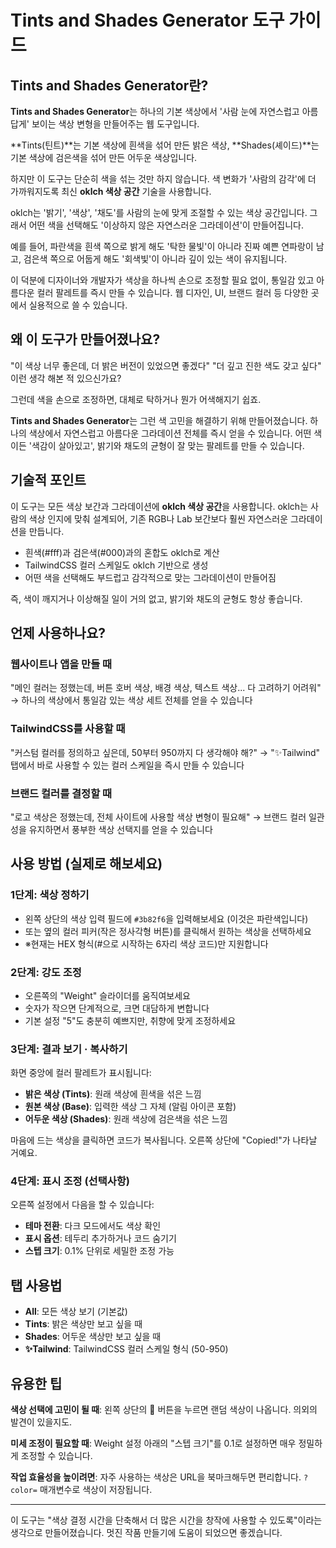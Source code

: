 # Tints and Shades Generator 도구 가이드

## Tints and Shades Generator란?

**Tints and Shades Generator**는 하나의 기본 색상에서 '사람 눈에 자연스럽고 아름답게' 보이는 색상 변형을 만들어주는 웹 도구입니다.

**Tints(틴트)**는 기본 색상에 흰색을 섞어 만든 밝은 색상, **Shades(셰이드)**는 기본 색상에 검은색을 섞어 만든 어두운 색상입니다.

하지만 이 도구는 단순히 색을 섞는 것만 하지 않습니다. 색 변화가 '사람의 감각'에 더 가까워지도록 최신 **oklch 색상 공간** 기술을 사용합니다.

oklch는 '밝기', '색상', '채도'를 사람의 눈에 맞게 조절할 수 있는 색상 공간입니다. 그래서 어떤 색을 선택해도 '이상하지 않은 자연스러운 그라데이션'이 만들어집니다.

예를 들어, 파란색을 흰색 쪽으로 밝게 해도 '탁한 물빛'이 아니라 진짜 예쁜 연파랑이 남고, 검은색 쪽으로 어둡게 해도 '회색빛'이 아니라 깊이 있는 색이 유지됩니다.

이 덕분에 디자이너와 개발자가 색상을 하나씩 손으로 조정할 필요 없이, 통일감 있고 아름다운 컬러 팔레트를 즉시 만들 수 있습니다. 웹 디자인, UI, 브랜드 컬러 등 다양한 곳에서 실용적으로 쓸 수 있습니다.

## 왜 이 도구가 만들어졌나요?

"이 색상 너무 좋은데, 더 밝은 버전이 있었으면 좋겠다" "더 깊고 진한 색도 갖고 싶다" 이런 생각 해본 적 있으신가요?

그런데 색을 손으로 조정하면, 대체로 탁하거나 뭔가 어색해지기 쉽죠.

**Tints and Shades Generator**는 그런 색 고민을 해결하기 위해 만들어졌습니다. 하나의 색상에서 자연스럽고 아름다운 그라데이션 전체를 즉시 얻을 수 있습니다. 어떤 색이든 '색감이 살아있고', 밝기와 채도의 균형이 잘 맞는 팔레트를 만들 수 있습니다.

## 기술적 포인트

이 도구는 모든 색상 보간과 그라데이션에 **oklch 색상 공간**을 사용합니다.
oklch는 사람의 색상 인지에 맞춰 설계되어, 기존 RGB나 Lab 보간보다 훨씬 자연스러운 그라데이션을 만듭니다.

- 흰색(#fff)과 검은색(#000)과의 혼합도 oklch로 계산
- TailwindCSS 컬러 스케일도 oklch 기반으로 생성
- 어떤 색을 선택해도 부드럽고 감각적으로 맞는 그라데이션이 만들어짐

즉, 색이 깨지거나 이상해질 일이 거의 없고, 밝기와 채도의 균형도 항상 좋습니다.

## 언제 사용하나요?

### 웹사이트나 앱을 만들 때

"메인 컬러는 정했는데, 버튼 호버 색상, 배경 색상, 텍스트 색상... 다 고려하기 어려워"
→ 하나의 색상에서 통일감 있는 색상 세트 전체를 얻을 수 있습니다

### TailwindCSS를 사용할 때

"커스텀 컬러를 정의하고 싶은데, 50부터 950까지 다 생각해야 해?"
→ "✨Tailwind" 탭에서 바로 사용할 수 있는 컬러 스케일을 즉시 만들 수 있습니다

### 브랜드 컬러를 결정할 때

"로고 색상은 정했는데, 전체 사이트에 사용할 색상 변형이 필요해"
→ 브랜드 컬러 일관성을 유지하면서 풍부한 색상 선택지를 얻을 수 있습니다

## 사용 방법 (실제로 해보세요)

### 1단계: 색상 정하기

- 왼쪽 상단의 색상 입력 필드에 `#3b82f6`을 입력해보세요 (이것은 파란색입니다)
- 또는 옆의 컬러 피커(작은 정사각형 버튼)를 클릭해서 원하는 색상을 선택하세요
- ※현재는 HEX 형식(#으로 시작하는 6자리 색상 코드)만 지원합니다

### 2단계: 강도 조정

- 오른쪽의 "Weight" 슬라이더를 움직여보세요
- 숫자가 작으면 단계적으로, 크면 대담하게 변합니다
- 기본 설정 "5"도 충분히 예쁘지만, 취향에 맞게 조정하세요

### 3단계: 결과 보기 · 복사하기

화면 중앙에 컬러 팔레트가 표시됩니다:

- **밝은 색상 (Tints)**: 원래 색상에 흰색을 섞은 느낌
- **원본 색상 (Base)**: 입력한 색상 그 자체 (알림 아이콘 포함)
- **어두운 색상 (Shades)**: 원래 색상에 검은색을 섞은 느낌

마음에 드는 색상을 클릭하면 코드가 복사됩니다. 오른쪽 상단에 "Copied!"가 나타날 거예요.

### 4단계: 표시 조정 (선택사항)

오른쪽 설정에서 다음을 할 수 있습니다:

- **테마 전환**: 다크 모드에서도 색상 확인
- **표시 옵션**: 테두리 추가하거나 코드 숨기기
- **스텝 크기**: 0.1% 단위로 세밀한 조정 가능

## 탭 사용법

- **All**: 모든 색상 보기 (기본값)
- **Tints**: 밝은 색상만 보고 싶을 때
- **Shades**: 어두운 색상만 보고 싶을 때
- **✨Tailwind**: TailwindCSS 컬러 스케일 형식 (50-950)

## 유용한 팁

**색상 선택에 고민이 될 때**: 왼쪽 상단의 🔄 버튼을 누르면 랜덤 색상이 나옵니다. 의외의 발견이 있을지도.

**미세 조정이 필요할 때**: Weight 설정 아래의 "스텝 크기"를 0.1로 설정하면 매우 정밀하게 조정할 수 있습니다.

**작업 효율성을 높이려면**: 자주 사용하는 색상은 URL을 북마크해두면 편리합니다. `?color=` 매개변수로 색상이 저장됩니다.

---

이 도구는 "색상 결정 시간을 단축해서 더 많은 시간을 창작에 사용할 수 있도록"이라는 생각으로 만들어졌습니다. 멋진 작품 만들기에 도움이 되었으면 좋겠습니다.

